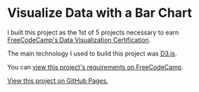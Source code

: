# Visualize Data with a Bar Chart

I built this project as the 1st of 5 projects necessary to earn [FreeCodeCamp's Data Visualization Certification](https://www.freecodecamp.org/learn/data-visualization).

The main technology I used to build this project was [D3.js](https://d3js.org/).

You can [view this project's requirements on FreeCodeCamp](https://www.freecodecamp.org/learn/data-visualization/data-visualization-projects/visualize-data-with-a-bar-chart).

[View this project on GitHub Pages.](https://camchardukian.github.io/fcc-d3-bar-chart/)
